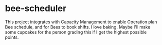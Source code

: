 # bee-scheduler
This project integrates with Capacity Management to enable Operation plan Bee schedule, and for Bees to book shifts.
I love baking. Maybe I'll make some cupcakes for the person grading this if I get the highest possible points.
